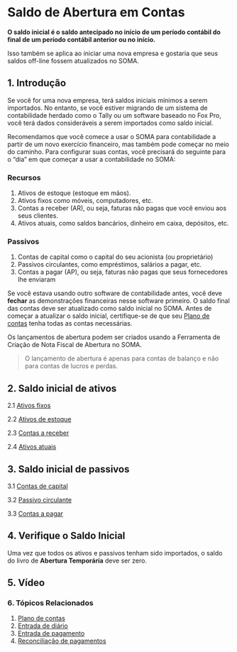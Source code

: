 # Saldo de Abertura em Contas


**O saldo inicial é o saldo antecipado no início de um período contábil do final de um período contábil anterior ou no início.**


Isso também se aplica ao iniciar uma nova empresa e gostaria que seus saldos off-line fossem atualizados no SOMA.


## 1. Introdução


Se você for uma nova empresa, terá saldos iniciais mínimos a serem importados. No entanto, se você estiver migrando de um sistema de contabilidade herdado como o Tally ou um software baseado no Fox Pro, você terá dados consideráveis ​​a serem importados como saldo inicial.


Recomendamos que você comece a usar o SOMA para contabilidade a partir de um novo exercício financeiro, mas também pode começar no meio do caminho. Para configurar suas contas, você precisará do seguinte para o “dia” em que começar a usar a contabilidade no SOMA:


### Recursos


1. Ativos de estoque (estoque em mãos).
2. Ativos fixos como móveis, computadores, etc.
3. Contas a receber (AR), ou seja, faturas não pagas que você enviou aos seus clientes.
4. Ativos atuais, como saldos bancários, dinheiro em caixa, depósitos, etc.


### Passivos


1. Contas de capital como o capital do seu acionista (ou proprietário)
2. Passivos circulantes, como empréstimos, salários a pagar, etc.
3. Contas a pagar (AP), ou seja, faturas não pagas que seus fornecedores lhe enviaram


Se você estava usando outro software de contabilidade antes, você deve **fechar** as demonstrações financeiras nesse software primeiro. O saldo final das contas deve ser atualizado como saldo inicial no SOMA. Antes de começar a atualizar o saldo inicial, certifique-se de que seu [Plano de contas](/docs/pt/accounts/chart-of-accounts) tenha todas as contas necessárias.


Os lançamentos de abertura podem ser criados usando a Ferramenta de Criação de Nota Fiscal de Abertura no SOMA.



> 
> O lançamento de abertura é apenas para contas de balanço e não para contas de lucros e perdas.
> 
> 
> 


## 2. Saldo inicial de ativos


2.1 [Ativos fixos](/docs/pt/accounts/opening-balance/fixed_assets)


2.2 [Ativos de estoque](/docs/pt/stock/opening-stock)


2.3 [Contas a receber](/docs/pt/accounts/opening-balance/accounts_receivable)


2.4 [Ativos atuais](/docs/pt/accounts/opening-balance/current_assets)


## 3. Saldo inicial de passivos


3.1 [Contas de capital](/docs/pt/accounts/opening-balance/capital_accounts)


3.2 [Passivo circulante](/docs/pt/accounts/opening-balance/current_liabilities)


3.3 [Contas a pagar](/docs/pt/accounts/opening-balance/accounts_payable)


## 4. Verifique o Saldo Inicial


Uma vez que todos os ativos e passivos tenham sido importados, o saldo do livro de **Abertura Temporária** deve ser zero.


## 5. Vídeo








### 6. Tópicos Relacionados


1. [Plano de contas](/docs/pt/accounts/chart-of-accounts)
2. [Entrada de diário](/docs/pt/accounts/journal-entry)
3. [Entrada de pagamento](/docs/pt/accounts/payment-entry)
4. [Reconciliação de pagamentos](/docs/pt/accounts/payment-reconciliation)
